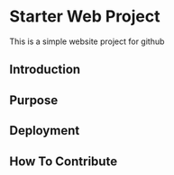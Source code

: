 # Starter Web Project

This is a simple website project for github

## Introduction

## Purpose

## Deployment

## How To Contribute